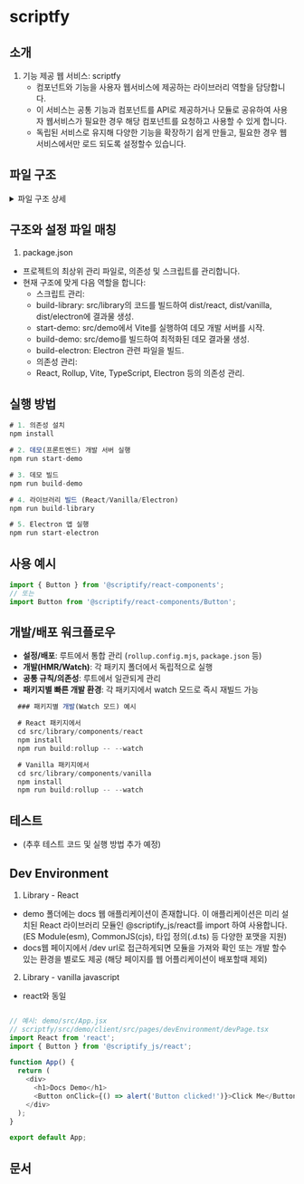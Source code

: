 # scriptfy


## 소개

1. 기능 제공 웹 서비스: scriptfy
    - 컴포넌트와 기능을 사용자 웹서비스에 제공하는 라이브러리 역할을 담당합니다.
    - 이 서비스는 공통 기능과 컴포넌트를  API로 제공하거나 모듈로 공유하여 사용자 웹서비스가 필요한 경우 해당 컴포넌트를 요청하고 사용할 수 있게 합니다.
    - 독립된 서비스로 유지해 다양한 기능을 확장하기 쉽게 만들고, 필요한 경우 웹 서비스에서만 로드 되도록 설정할수 있습니다.

## 파일 구조 

<details>
  <summary>파일 구조 상세</summary>


```javascript

my-ui-library/
├── package.json
├── tsconfig.json
├── rollup.config.js        # 라이브러리 빌드 (React/Vanilla/Electron)
├── vite.config.ts          # 데모(프론트엔드), Electron Renderer용 설정
├── README.md
├── .gitignore
├── dist                     # 빌드 결과물
│   ├── react/
│   │   ├── my-ui-library.react.esm.js
│   │   ├── my-ui-library.react.cjs.js
│   │   └── my-ui-library.react.d.ts
│   ├── vanilla/
│   │   ├── my-ui-library.vanilla.umd.js
│   │   ├── my-ui-library.vanilla.esm.js
│   │   └── my-ui-library.vanilla.min.js
│   ├── electron/
│   │   ├── my-ui-library.electron.cjs.js
│   │   └── preload.js
│   ├── styles/
│   │   └── my-ui-library.css
│   └── index.js
│
└── src
    ├── library                  # 라이브러리 소스 코드
    │   ├── components
    │   │   ├── react            # React 컴포넌트 (예: Button, Input)
    │   │   │   ├── Button.tsx
    │   │   │   ├── Input.tsx
    │   │   │   ├── Button.module.scss
    │   │   │   └── index.ts
    │   │   ├── vanilla          # Vanilla JS 컴포넌트 (예: Button.js, Input.js)
    │   │   │   ├── Button.js
    │   │   │   ├── Input.js
    │   │   │   ├── Button.scss
    │   │   │   └── index.js
    │   │   └── electron         # Electron 전용 컴포넌트 (예: FileManager.tsx)
    │   │       ├── FileManager.tsx
    │   │       ├── IPCButton.tsx
    │   │       └── index.ts
    │   ├── styles
    │   │   ├── global.scss
    │   │   ├── theme.scss
    │   │   └── mixins.scss
    │   └── index.ts             # 라이브러리 엔트리 포인트(react/vanilla/electron export)
    │
    ├── demo                     # 데모 (프론트엔드+백엔드)
    │   ├── public
    │   │   └── vite.svg
    │   ├── src                  # 프론트엔드(브라우저)용 React 코드
    │   │   ├── assets
    │   │   │   └── react.svg
    │   │   ├── App.css
    │   │   ├── App.tsx          # 프론트엔드 메인 컴포넌트
    │   │   ├── index.css
    │   │   ├── index.tsx        # 브라우저 엔트리포인트(ReactDOM)
    │   │   └── vite-env.d.ts
    │   ├── server               # 백엔드(Node.js)용 코드
    │   │   ├── index.ts         # Node.js 서버 진입점 (예: Express 서버)
    │   │   ├── routes
    │   │   │   └── exampleRoute.ts
    │   │   └── controllers
    │   │       └── exampleController.ts
    │   ├── .gitignore
    │   ├── README.md
    │   ├── eslint.config.js
    │   ├── index.html           # Vite가 사용하는 HTML 템플릿
    │   ├── tsconfig.app.json    # 브라우저(프론트엔드)용 TS 설정
    │   ├── tsconfig.json        # demo용 공통 TS 설정(extends)
    │   └── tsconfig.node.json   # Node.js(백엔드)용 TS 설정
    │
    ├── electron                 # Electron 관련 코드
    │   ├── main.js              # Electron 메인 프로세스
    │   ├── preload.js           # Preload 스크립트
    │   ├── ipc-handlers.js      # IPC 핸들러
    │   └── config.js            # Electron 설정
    │
    └── index.ts                 # 필요시 빌드/진입 설정



```
</details>



## 구조와 설정 파일 매칭

1. package.json
- 프로젝트의 최상위 관리 파일로, 의존성 및 스크립트를 관리합니다.
- 현재 구조에 맞게 다음 역할을 합니다:
  - 스크립트 관리:
  - build-library: src/library의 코드를 빌드하여 dist/react, dist/vanilla, dist/electron에 결과물 생성.
  - start-demo: src/demo에서 Vite를 실행하여 데모 개발 서버를 시작.
  - build-demo: src/demo를 빌드하여 최적화된 데모 결과물 생성.
  - build-electron: Electron 관련 파일을 빌드.
  - 의존성 관리:
  - React, Rollup, Vite, TypeScript, Electron 등의 의존성 관리.

## 실행 방법


```javascript
# 1. 의존성 설치
npm install
```
```javascript
# 2. 데모(프론트엔드) 개발 서버 실행
npm run start-demo
```

```javascript
# 3. 데모 빌드
npm run build-demo
```

```javascript
# 4. 라이브러리 빌드 (React/Vanilla/Electron)
npm run build-library
```

```javascript
# 5. Electron 앱 실행
npm run start-electron
```

## 사용 예시 
```javascript
import { Button } from '@scriptify/react-components';
// 또는
import Button from '@scriptify/react-components/Button';
```

## 개발/배포 워크플로우

- **설정/배포**: 루트에서 통합 관리 (`rollup.config.mjs`, `package.json` 등)
- **개발(HMR/Watch)**: 각 패키지 폴더에서 독립적으로 실행
- **공통 규칙/의존성**: 루트에서 일관되게 관리
- **패키지별 빠른 개발 환경**: 각 패키지에서 watch 모드로 즉시 재빌드 가능
```javascript
  ### 패키지별 개발(Watch 모드) 예시

  # React 패키지에서
  cd src/library/components/react
  npm install
  npm run build:rollup -- --watch

  # Vanilla 패키지에서
  cd src/library/components/vanilla
  npm install
  npm run build:rollup -- --watch
```

## 테스트 
- (추후 테스트 코드 및 실행 방법 추가 예정)

## Dev Environment 

1. Library - React 
- demo 폴더에는 docs 웹 애플리케이션이 존재합니다. 이 애플리케이션은 미리 설치된 React 라이브러리 모듈인 @scriptify_js/react를 import 하여 사용합니다. (ES Module(esm), CommonJS(cjs), 타입 정의(.d.ts) 등 다양한 포맷을 지원)
- docs웹 페이지에서 /dev url로 접근하게되면 모듈을 가져와 확인 또는 개발 할수 있는 환경을 별로도 제공 (해당 페이지를 웹 어플리케이션이 배포할때 제외)
2. Library - vanilla javascript
- react와 동일

```javascript

// 예시: demo/src/App.jsx
// scriptfy/src/demo/client/src/pages/devEnvironment/devPage.tsx
import React from 'react';
import { Button } from '@scriptify_js/react';

function App() {
  return (
    <div>
      <h1>Docs Demo</h1>
      <Button onClick={() => alert('Button clicked!')}>Click Me</Button>
    </div>
  );
}

export default App;
```





## 문서 












